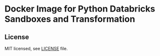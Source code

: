# Docker Image for Python Databricks Sandboxes and Transformation

## License

MIT licensed, see [LICENSE](./LICENSE) file.
